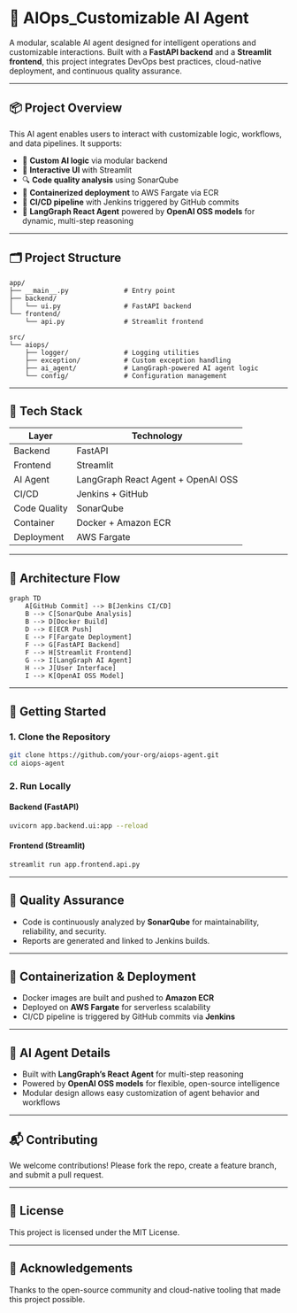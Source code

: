
# 🤖 AIOps_Customizable AI Agent

A modular, scalable AI agent designed for intelligent operations and customizable interactions. Built with a **FastAPI backend** and a **Streamlit frontend**, this project integrates DevOps best practices, cloud-native deployment, and continuous quality assurance.

---

## 📦 Project Overview

This AI agent enables users to interact with customizable logic, workflows, and data pipelines. It supports:

- 🧠 **Custom AI logic** via modular backend
- 🎨 **Interactive UI** with Streamlit
- 🔍 **Code quality analysis** using SonarQube
- 🐳 **Containerized deployment** to AWS Fargate via ECR
- 🔁 **CI/CD pipeline** with Jenkins triggered by GitHub commits
- 🧬 **LangGraph React Agent** powered by **OpenAI OSS models** for dynamic, multi-step reasoning

---

## 🗂️ Project Structure

```
app/
├── __main__.py              # Entry point
├── backend/
│   └── ui.py                # FastAPI backend
└── frontend/
    └── api.py               # Streamlit frontend

src/
└── aiops/
    ├── logger/              # Logging utilities
    ├── exception/           # Custom exception handling
    ├── ai_agent/            # LangGraph-powered AI agent logic
    └── config/              # Configuration management
```

---

## 🔧 Tech Stack

| Layer         | Technology                     |
|---------------|--------------------------------|
| Backend       | FastAPI                        |
| Frontend      | Streamlit                      |
| AI Agent      | LangGraph React Agent + OpenAI OSS |
| CI/CD         | Jenkins + GitHub               |
| Code Quality  | SonarQube                      |
| Container     | Docker + Amazon ECR            |
| Deployment    | AWS Fargate                    |

---

## 🔄 Architecture Flow

```mermaid
graph TD
    A[GitHub Commit] --> B[Jenkins CI/CD]
    B --> C[SonarQube Analysis]
    B --> D[Docker Build]
    D --> E[ECR Push]
    E --> F[Fargate Deployment]
    F --> G[FastAPI Backend]
    F --> H[Streamlit Frontend]
    G --> I[LangGraph AI Agent]
    H --> J[User Interface]
    I --> K[OpenAI OSS Model]
```

---

## 🚀 Getting Started

### 1. Clone the Repository

```bash
git clone https://github.com/your-org/aiops-agent.git
cd aiops-agent
```

### 2. Run Locally

#### Backend (FastAPI)

```bash
uvicorn app.backend.ui:app --reload
```

#### Frontend (Streamlit)

```bash
streamlit run app.frontend.api.py
```

---

## 🧪 Quality Assurance

- Code is continuously analyzed by **SonarQube** for maintainability, reliability, and security.
- Reports are generated and linked to Jenkins builds.

---

## 🐳 Containerization & Deployment

- Docker images are built and pushed to **Amazon ECR**
- Deployed on **AWS Fargate** for serverless scalability
- CI/CD pipeline is triggered by GitHub commits via **Jenkins**

---

## 🧠 AI Agent Details

- Built with **LangGraph’s React Agent** for multi-step reasoning
- Powered by **OpenAI OSS models** for flexible, open-source intelligence
- Modular design allows easy customization of agent behavior and workflows

---

## 📬 Contributing

We welcome contributions! Please fork the repo, create a feature branch, and submit a pull request.

---

## 📄 License

This project is licensed under the MIT License.

---

## 🙌 Acknowledgements

Thanks to the open-source community and cloud-native tooling that made this project possible.

```